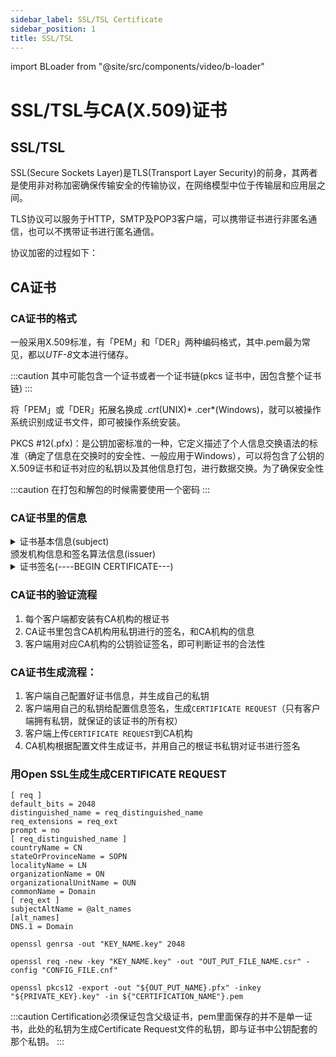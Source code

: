 ```yaml
---
sidebar_label: SSL/TSL Certificate
sidebar_position: 1
title: SSL/TSL
---
```


import BLoader from "@site/src/components/video/b-loader"

# SSL/TSL与CA(X.509)证书

## SSL/TSL

SSL(Secure Sockets Layer)是TLS(Transport Layer Security)的前身，其两者是使用非对称加密确保传输安全的传输协议，在网络模型中位于传输层和应用层之间。

TLS协议可以服务于HTTP，SMTP及POP3客户端，可以携带证书进行非匿名通信，也可以不携带证书进行匿名通信。

协议加密的过程如下：

<BLoader bv="BV12L4y1j7DL" heightQuality={true} />

## CA证书

### CA证书的格式

一般采用X.509标准，有「PEM」和「DER」两种编码格式，其中.pem最为常见，都以*UTF-8*文本进行储存。

:::caution
其中可能包含一个证书或者一个证书链(pkcs 证书中，因包含整个证书链)
:::

将「PEM」或「DER」拓展名换成 *.crt*(UNIX)* .cer*(Windows)，就可以被操作系统识别成证书文件，即可被操作系统安装。

PKCS #12(.pfx)：是公钥加密标准的一种，它定义描述了个人信息交换语法的标准（确定了信息在交换时的安全性、一般应用于Windows），可以将包含了公钥的X.509证书和证书对应的私钥以及其他信息打包，进行数据交换。为了确保安全性

:::caution
在打包和解包的时候需要使用一个密码
:::

### CA证书里的信息

<details>
  <summary>证书基本信息(subject)</summary>
  <ul>
    <li>域名CN</li>
    <li>机构或个人O</li>
    <li>国家C</li>
    <li>省市或区S</li>
    <li>城市L</li>
  </ul>
</details>
<div className="alert--info alert i-details">
  颁发机构信息和签名算法信息(issuer)
</div>
<details>
  <summary>证书签名(----BEGIN CERTIFICATE---)</summary>
  <div>用CA私钥签名后的证书所有者公钥</div>
</details>

### CA证书的验证流程

1. 每个客户端都安装有CA机构的根证书
2. CA证书里包含CA机构用私钥进行的签名，和CA机构的信息
3. 客户端用对应CA机构的公钥验证签名，即可判断证书的合法性

### CA证书生成流程：

1. 客户端自己配置好证书信息，并生成自己的私钥
2. 客户端用自己的私钥给配置信息签名，生成`CERTIFICATE REQUEST`（只有客户端拥有私钥，就保证的该证书的所有权）
3. 客户端上传`CERTIFICATE REQUEST`到CA机构
4. CA机构根据配置文件生成证书，并用自己的根证书私钥对证书进行签名

### 用Open SSL生成生成CERTIFICATE REQUEST

```shell title="Config File"
[ req ]
default_bits = 2048
distinguished_name = req_distinguished_name
req_extensions = req_ext
prompt = no
[ req_distinguished_name ]
countryName = CN
stateOrProvinceName = SOPN
localityName = LN
organizationName = ON
organizationalUnitName = OUN
commonName = Domain
[ req_ext ]
subjectAltName = @alt_names
[alt_names]
DNS.1 = Domain

```

```shell title="Generation RSA Private Key"
openssl genrsa -out "KEY_NAME.key" 2048
```

```shell title="Generation New CERTIFICATE REQUEST"
openssl req -new -key "KEY_NAME.key" -out "OUT_PUT_FILE_NAME.csr" -config "CONFIG_FILE.cnf"
```

```shell title="Convert .pem or .cer to #PK12"
openssl pkcs12 -export -out "${OUT_PUT_NAME}.pfx" -inkey "${PRIVATE_KEY}.key" -in ${"CERTIFICATION_NAME"}.pem
```
:::caution
Certification必须保证包含父级证书，pem里面保存的并不是单一证书，此处的私钥为生成Certificate Request文件的私钥，即与证书中公钥配套的那个私钥。
:::